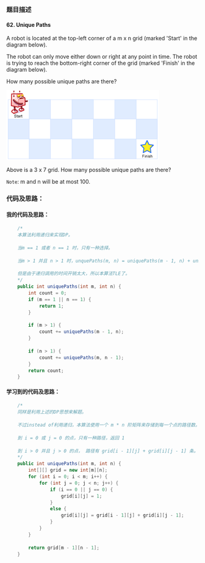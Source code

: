 ### 题目描述

#### 62. Unique Paths

A robot is located at the top-left corner of a m x n grid (marked 'Start' in the diagram below).

The robot can only move either down or right at any point in time. The robot is trying to reach the bottom-right corner of the grid (marked 'Finish' in the diagram below).

How many possible unique paths are there?

![robot_maze](./imgs/robot_maze.png)

Above is a 3 x 7 grid. How many possible unique paths are there?

`Note`: m and n will be at most 100.



### 代码及思路：

#### 我的代码及思路：

```java
    /*
    本算法利用递归来实现DP。
    
    当m == 1 或者 n == 1 时，只有一种选择。
    
    当m > 1 并且 n > 1 时，unquePaths(m, n) = uniquePaths(m - 1, n) + uniquePaths(m, n - 1)。
    
    但是由于递归调用的时间开销太大，所以本算法TLE了。
    */
    public int uniquePaths(int m, int n) {
        int count = 0;
        if (m == 1 || n == 1) {
            return 1;
        }
        
        if (m > 1) {
            count += uniquePaths(m - 1, n);
        }
        
        if (n > 1) {
            count += uniquePaths(m, n - 1);
        }
        return count;
    }
```

#### 学习到的代码及思路：

```java
    /*
    同样是利用上述的DP思想来解题。
    
    不过instead of利用递归，本算法使用一个 m * n 阶矩阵来存储到每一个点的路径数。
    
    到 i = 0 或 j = 0 的点，只有一种路径，返回 1
    
    到 i > 0 并且 j > 0 的点， 路径有 grid[i - 1][j] + grid[i][j - 1] 条。
    */
    public int uniquePaths(int m, int n) {
        int[][] grid = new int[m][n];
        for (int i = 0; i < m; i++) {
            for (int j = 0; j < n; j++) {
                if (i == 0 || j == 0) {
                    grid[i][j] = 1;
                }
                else {
                    grid[i][j] = grid[i - 1][j] + grid[i][j - 1];
                }
            }
        }
        
        return grid[m - 1][n - 1];
    }
```
